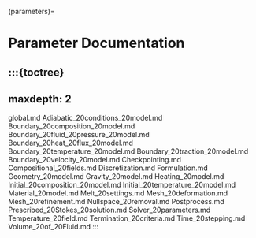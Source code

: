 (parameters)=
# Parameter Documentation

:::{toctree}
---
maxdepth: 2
---
global.md
Adiabatic_20conditions_20model.md
Boundary_20composition_20model.md
Boundary_20fluid_20pressure_20model.md
Boundary_20heat_20flux_20model.md
Boundary_20temperature_20model.md
Boundary_20traction_20model.md
Boundary_20velocity_20model.md
Checkpointing.md
Compositional_20fields.md
Discretization.md
Formulation.md
Geometry_20model.md
Gravity_20model.md
Heating_20model.md
Initial_20composition_20model.md
Initial_20temperature_20model.md
Material_20model.md
Melt_20settings.md
Mesh_20deformation.md
Mesh_20refinement.md
Nullspace_20removal.md
Postprocess.md
Prescribed_20Stokes_20solution.md
Solver_20parameters.md
Temperature_20field.md
Termination_20criteria.md
Time_20stepping.md
Volume_20of_20Fluid.md
:::
